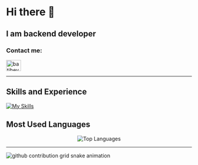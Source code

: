 # Hi there 👋
## I am backend developer

<div>
<h3 align="left">Contact me:</h3>
<p align="left">
<a href="https://www.linkedin.com/in/mustafa-bat%C4%B1-738a00188/" target="_blank"><img align="center" src="https://raw.githubusercontent.com/rahuldkjain/github-profile-readme-generator/master/src/images/icons/Social/linked-in-alt.svg" alt="batibey" height="30" width="40" /></a>


</p>
  
  ---

## Skills and Experience

[![My Skills](https://skillicons.dev/icons?i=cs,dotnet,docker,react,js,git,postgres,jenkins,unity,rider,py,angular,postman,typescript)](https://skillicons.dev)<br>

## Most Used Languages

<div align="center"> <img src="https://github-readme-stats.vercel.app/api/top-langs?username=batibey&show_icons=true&locale=en&layout=compact" alt="Top Languages" /> </div>

---

</details>

<picture>
  <source media="(prefers-color-scheme: dark)" srcset="https://raw.githubusercontent.com/batibey/batibey/output/github-contribution-grid-snake-dark.svg">
  <source media="(prefers-color-scheme: light)" srcset="https://raw.githubusercontent.com/batibey/batibey/output/github-contribution-grid-snake.svg">
  <img alt="github contribution grid snake animation" src="https://raw.githubusercontent.com/batibey/batibey/output/github-contribution-grid-snake.svg">
</picture>

</div>






